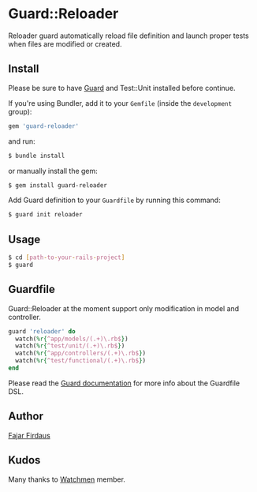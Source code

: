 # Guard::Reloader

Reloader guard automatically reload file definition and launch proper tests when files are modified or created.

## Install

Please be sure to have [Guard](https://github.com/guard/guard) and Test::Unit installed before continue.

If you're using Bundler, add it to your `Gemfile` (inside the `development` group):

```ruby
gem 'guard-reloader'
```

and run:

```bash
$ bundle install
```

or manually install the gem:

```bash
$ gem install guard-reloader
```

Add Guard definition to your `Guardfile` by running this command:

```bash
$ guard init reloader
```

## Usage

```bash
$ cd [path-to-your-rails-project]
$ guard
```

## Guardfile

Guard::Reloader at the moment support only modification in model and controller.

```ruby
guard 'reloader' do
  watch(%r{^app/models/(.+)\.rb$})
  watch(%r{^test/unit/(.+)\.rb$})
  watch(%r{^app/controllers/(.+)\.rb$})
  watch(%r{^test/functional/(.+)\.rb$})
end
```

Please read the [Guard documentation](https://github.com/guard/guard#readme) for more info about the Guardfile DSL.

## Author

[Fajar Firdaus](https://github.com/fajarmf)


## Kudos

Many thanks to [Watchmen](https://github.com/watchmen) member.
